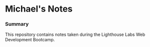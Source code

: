 # Michael's Notes

### Summary

This repository contains notes taken during the Lighthouse Labs Web Development Bootcamp.